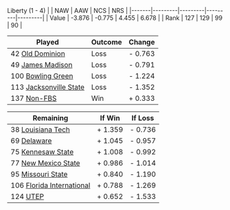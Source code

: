 Liberty (1 - 4)
|       |   NAW   |   AAW   |   NCS   |   NRS   |
|-------|---------|---------|---------|---------|
| Value |  -3.876 |  -0.775 |   4.455 |   6.678 |
| Rank  |     127 |     129 |      99 |      90 |

| Played                    | Outcome    |  Change  |
|---------------------------|------------|----------|
|  42 [Old Dominion          ](OldDominion.md)| Loss       | -  0.763 |
|  49 [James Madison         ](JamesMadison.md)| Loss       | -  0.791 |
| 100 [Bowling Green         ](BowlingGreen.md)| Loss       | -  1.224 |
| 113 [Jacksonville State    ](JacksonvilleState.md)| Loss       | -  1.352 |
| 137 [Non-FBS               ](NonFBS.md)| Win        | +  0.333 |

| Remaining                 |  If Win  |  If Loss |
|---------------------------|----------|----------|
|  38 [Louisiana Tech        ](LouisianaTech.md)| +  1.359 | -  0.736 |
|  69 [Delaware              ](Delaware.md)| +  1.045 | -  0.957 |
|  75 [Kennesaw State        ](KennesawState.md)| +  1.008 | -  0.992 |
|  77 [New Mexico State      ](NewMexicoState.md)| +  0.986 | -  1.014 |
|  95 [Missouri State        ](MissouriState.md)| +  0.840 | -  1.190 |
| 106 [Florida International ](FloridaInternational.md)| +  0.788 | -  1.269 |
| 124 [UTEP                  ](UTEP.md)| +  0.652 | -  1.533 |

